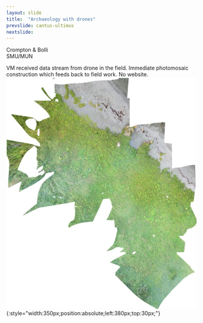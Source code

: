 ```yaml
---
layout: slide
title:  "Archaeology with drones"
prevslide: cantus-ultimus
nextslide: 
---
```


Crompton & Bolli<br/>
SMU/MUN

VM received data stream from drone in the field. Immediate photomosaic construction which feeds back to field work. No website.
![](assets/photomosiac.png){:style="width:350px;position:absolute;left:380px;top:30px;"}
